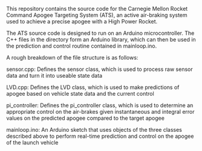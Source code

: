 This repository contains the source code for the Carnegie Mellon Rocket Command
Apogee Targeting System (ATS), an active air-braking system used to achieve a 
precise apogee with a High Power Rocket.

The ATS source code is designed to run on an Arduino microcontroller. The C++ 
files in the directory form an Arduino library, which can then be used in
the prediction and control routine contained in mainloop.ino.

A rough breakdown of the file structure is as follows:

sensor.cpp: 
Defines the sensor class, which is used to process raw sensor data
and turn it into useable state data

LVD.cpp: 
Defines the LVD class, which is used to make predictions of apogee
based on vehicle state data and the current control

pi\_controller: 
Defines the pi\_controller class, which is used to determine an 
appropriate control on the air-brakes given instantaneous and 
integral error values on the predicted apogee compared to the 
target apogee

mainloop.ino: 
An Arduino sketch that uses objects of the three classes described
above to perform real-time prediction and control on the apogee 
of the launch vehicle


